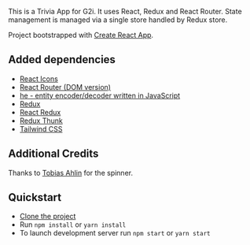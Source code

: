 This is a Trivia App for G2i. It uses React, Redux and React Router. State management is managed via a single store handled by Redux store.

Project bootstrapped with [Create React App](https://github.com/facebook/create-react-app).

## Added dependencies
- [React Icons](https://react-icons.netlify.com/)
- [React Router (DOM version)](https://github.com/ReactTraining/react-router)
- [he - entity encoder/decoder written in JavaScript](https://github.com/mathiasbynens/he)
- [Redux](https://redux.js.org/)
- [React Redux](https://react-redux.js.org/)
- [Redux Thunk](https://github.com/reduxjs/redux-thunk)
- [Tailwind CSS](https://github.com/tailwindcss/tailwindcss)

## Additional Credits
Thanks to [Tobias Ahlin](https://github.com/tobiasahlin) for the spinner.

## Quickstart
- [Clone the project](https://github.com/jmmarco/trivia-app.git)
- Run `npm install` or `yarn install`
- To launch development server run `npm start` or `yarn start`